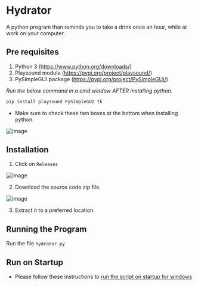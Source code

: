 # Hydrator
A python program than reminds you to take a drink once an hour, while at work on your computer.

## Pre requisites

1. Python 3 (https://www.python.org/downloads/)
2. Playsound module (https://pypi.org/project/playsound/)
3. PySimpleGUI package (https://pypi.org/project/PySimpleGUI/)


_Run the below command in a cmd window AFTER installing python._
```bash
pip install playsound PySimpleGUI tk
```

* Make sure to check these two boxes at the bottom when installing python.

![image](https://user-images.githubusercontent.com/81571678/185636515-8e2bff00-9898-42ef-ac3a-2fb7b6ae6e9e.png)


## Installation

1. Click on `Releases`

![image](https://user-images.githubusercontent.com/81571678/185641454-05275f9c-2493-45df-9bf0-ff851b70b327.png)

2. Download the source code zip file.

![image](https://user-images.githubusercontent.com/81571678/185648909-eabd88e3-1e03-4fac-91af-a9914b300961.png)

3. Extract it to a preferred location.


## Running the Program
Run the file `hydrator.py`

## Run on Startup
* Please follow these instructions to [run the script on startup for windows](https://gist.github.com/thebkaviya/dbe19095c3e841bc4e978ec1ccd6aed9)
